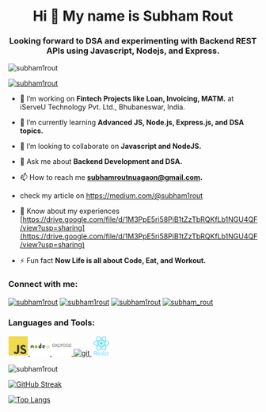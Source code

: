 <!---
subham1rout/subham1rout is a ✨ special ✨ repository because its `README.md` (this file) appears on your GitHub profile.
You can click the Preview link to take a look at your changes.
--->
<h1 align="center">Hi 👋 My name is Subham Rout</h1>
<h3 align="center">Looking forward to DSA and experimenting with Backend REST APIs using Javascript, Nodejs, and Express.</h3>

<p align="left"> <img src="https://komarev.com/ghpvc/?username=subham1rout&label=Profile%20views&color=0e75b6&style=flat" alt="subham1rout" /> </p>
<!---
<p align="left"> <a href="https://github.com/ryo-ma/github-profile-trophy"><img src="https://github-profile-trophy.vercel.app/?username=subham1rout" alt="subham1rout" /></a> </p>
--->
<p align="left"> <a href="https://twitter.com/subham1rout" target="blank"><img src="https://img.shields.io/twitter/follow/subham1rout?logo=twitter&style=for-the-badge" alt="subham1rout" /></a> </p>

- 🔭 I’m working on **Fintech Projects like Loan, Invoicing, MATM.** at iServeU Technology Pvt. Ltd., Bhubaneswar, India.

- 🌱 I’m currently learning **Advanced JS, Node.js, Express.js, and DSA topics.**

- 👯 I’m looking to collaborate on **Javascript and NodeJS.**

- 💬 Ask me about **Backend Development and DSA.**

- 📫 How to reach me **subhamroutnuagaon@gmail.com.**

- check my article on https://medium.com/@subham1rout

- 📄 Know about my experiences [https://drive.google.com/file/d/1M3PpE5ri58PiB1tZzTbRQKfLb1NGU4QF/view?usp=sharing](https://drive.google.com/file/d/1M3PpE5ri58PiB1tZzTbRQKfLb1NGU4QF/view?usp=sharing)

- ⚡ Fun fact **Now Life is all about Code, Eat, and Workout.**

<h3 align="left">Connect with me:</h3>
<p align="left">
<a href="https://twitter.com/subham1rout" target="blank"><img align="center" src="https://raw.githubusercontent.com/rahuldkjain/github-profile-readme-generator/master/src/images/icons/Social/twitter.svg" alt="subham1rout" height="30" width="40" /></a>
<a href="https://linkedin.com/in/subham1rout" target="blank"><img align="center" src="https://raw.githubusercontent.com/rahuldkjain/github-profile-readme-generator/master/src/images/icons/Social/linked-in-alt.svg" alt="subham1rout" height="30" width="40" /></a>
<a href="https://www.leetcode.com/subham1rout" target="blank"><img align="center" src="https://raw.githubusercontent.com/rahuldkjain/github-profile-readme-generator/master/src/images/icons/Social/leet-code.svg" alt="subham1rout" height="30" width="40" /></a>
<a href="https://auth.geeksforgeeks.org/user/subham_rout" target="blank"><img align="center" src="https://raw.githubusercontent.com/rahuldkjain/github-profile-readme-generator/master/src/images/icons/Social/geeks-for-geeks.svg" alt="subham_rout" height="30" width="40" /></a>
</p>

<h3 align="left">Languages and Tools:</h3>
<p align="left">
<a href="https://developer.mozilla.org/en-US/docs/Web/JavaScript" target="_blank" rel="noreferrer"> <img src="https://raw.githubusercontent.com/devicons/devicon/master/icons/javascript/javascript-original.svg" alt="javascript" width="40" height="40"/> </a> 
<a href="https://nodejs.org" target="_blank" rel="noreferrer"> <img src="https://raw.githubusercontent.com/devicons/devicon/master/icons/nodejs/nodejs-original-wordmark.svg" alt="nodejs" width="40" height="40"/> </a>
<a href="https://expressjs.com" target="_blank" rel="noreferrer"> <img src="https://raw.githubusercontent.com/devicons/devicon/master/icons/express/express-original-wordmark.svg" alt="express" width="40" height="40"/> </a>
<a href="https://git-scm.com/" target="_blank" rel="noreferrer"> <img src="https://www.vectorlogo.zone/logos/git-scm/git-scm-icon.svg" alt="git" width="40" height="40"/> </a>
<a href="https://reactjs.org/" target="_blank" rel="noreferrer"> <img src="https://raw.githubusercontent.com/devicons/devicon/master/icons/react/react-original-wordmark.svg" alt="react" width="40" height="40"/> </a> </p>

<p><img align="center" src="https://github-readme-stats.vercel.app/api?username=subham1rout&show_icons=true&locale=en" alt="subham1rout" /></p>

[![GitHub Streak](http://github-readme-streak-stats.herokuapp.com?user=subham1rout&theme=dark&background=000000)](https://git.io/streak-stats)

[![Top Langs](https://github-readme-stats.vercel.app/api/top-langs/?username=subham1rout)](https://github.com/anuraghazra/github-readme-stats)
